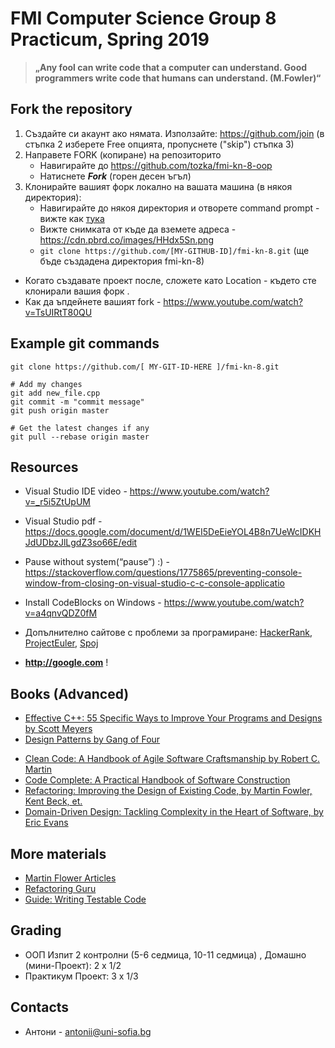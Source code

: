 # FMI Computer Science Group 8 Practicum, Spring 2019

> **„Any fool can write code that a computer can understand. Good programmers write code that humans can understand. (M.Fowler)“**


## Fork the repository
1. Създайте си акаунт ако нямата. Използайте:  <a href="https://github.com/join" target="_blank">https://github.com/join</a> (в стъпка 2 изберете Free опцията, пропуснете ("skip") стъпка 3)
2. Направете FORK (копиране) на репозиторито
   - Навигирайте до https://github.com/tozka/fmi-kn-8-oop 
   - Натиснете ***Fork*** (горен десен ъгъл)
3. Клонирайте вашият форк локално на вашата машина (в някоя директория):
   - Навигирайте до някоя директория и отворете command prompt - вижте как [тука](https://i.kinja-img.com/gawker-media/image/upload/s--EEI7Uye1--/c_scale,fl_progressive,q_80,w_800/dps1xekz8eyscjw20u3v.mp4)
   - Вижте снимката от къде да вземете адреса - https://cdn.pbrd.co/images/HHdx5Sn.png 
   - `git clone https://github.com/[MY-GITHUB-ID]/fmi-kn-8.git` (ще бъде създадена директория fmi-kn-8)
- Когато създавате проект после, сложете като Location -  където сте клонирали вашия форк .
- Как да ъпдейнете вашият fork - https://www.youtube.com/watch?v=TsUIRtT80QU

## Example git commands
```
git clone https://github.com/[ MY-GIT-ID-HERE ]/fmi-kn-8.git

# Add my changes 
git add new_file.cpp
git commit -m "commit message"
git push origin master

# Get the latest changes if any 
git pull --rebase origin master

```


## Resources
- Visual Studio IDE video - https://www.youtube.com/watch?v=_r5i5ZtUpUM
- Visual Studio pdf - https://docs.google.com/document/d/1WEI5DeEieYOL4B8n7UeWcIDKHJdUDbzJlLgdZ3so66E/edit
- Pause without system(“pause”) :) - https://stackoverflow.com/questions/1775865/preventing-console-window-from-closing-on-visual-studio-c-c-console-applicatio
- Install CodeBlocks on Windows - https://www.youtube.com/watch?v=a4qnvQDZ0fM 

- Допълнително сайтове с проблеми за програмиране: 
   [HackerRank](https://www.hackerrank.com/domains/cpp?filters%5Bsubdomains%5D%5B%5D=cpp-introduction), [ProjectEuler](https://projecteuler.net/archives), [Spoj](https://www.spoj.com/problems/classical)
   
- **http://google.com** !

## Books (Advanced)
- [Effective C++: 55 Specific Ways to Improve Your Programs and Designs by Scott Meyers](https://www.amazon.com/Effective-Specific-Improve-Programs-Designs/dp/0321334876)
- [Design Patterns by Gang of Four](https://martinfowler.com/bliki/GangOfFour.html)
* [Clean Code: A Handbook of Agile Software Craftsmanship by Robert C. Martin](https://www.amazon.com/Clean-Code-Handbook-Software-Craftsmanship/dp/0132350882/ref=pd_sim_14_2?_encoding=UTF8&pd_rd_i=0132350882&pd_rd_r=CSRZ53FHHWHFCMCF6MDM&pd_rd_w=xYIco&pd_rd_wg=rBa0f&psc=1&refRID=CSRZ53FHHWHFCMCF6MDM)
* [Code Complete: A Practical Handbook of Software Construction](https://www.amazon.com/gp/product/0735619670?ie=UTF8&tag=martinfowlerc-20&linkCode=as2&camp=1789&creative=9325&creativeASIN=0735619670)
* [Refactoring: Improving the Design of Existing Code, by Martin Fowler, Kent Beck, et.](https://www.amazon.com/Refactoring-Improving-Design-Existing-Code/dp/0201485672/ref=sr_1_1?s=books&ie=UTF8&qid=1487499997&sr=1-1&keywords=Refactoring%3A+Improving+the+Design+of+Existing+Code) 
* [Domain-Driven Design: Tackling Complexity in the Heart of Software, by Eric Evans](https://www.amazon.com/Domain-Driven-Design-Tackling-Complexity-Software/dp/0321125215)


## More materials
* [Martin Flower Articles](https://martinfowler.com/bliki/)
* [Refactoring Guru](https://refactoring.guru/)
* [Guide: Writing Testable Code](http://misko.hevery.com/code-reviewers-guide/)

## Grading

- ООП Изпит 2 контролни (5-6 седмица, 10-11 седмица) , Домашно (мини-Проект): 2 x 1/2
- Практикум Проект: 3 x 1/3


## Contacts

- Антони - antonii@uni-sofia.bg
